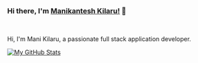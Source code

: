 ### Hi there, I'm [Manikantesh Kilaru!](https://manikantesh.github.io) 👋

<br />

Hi, I'm Mani Kilaru, a passionate full stack application developer.

</a>


[![My GitHub Stats](https://github-readme-stats.vercel.app/api/?username=manikantesh&count_private=true&theme=default&showicons=true)]()

